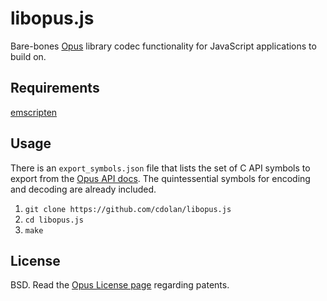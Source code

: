 # libopus.js

Bare-bones [Opus](http://www.opus-codec.org/) library codec functionality for
JavaScript applications to build on.

## Requirements

[emscripten](http://kripken.github.io/emscripten-site/)

## Usage

There is an `export_symbols.json` file that lists the set of C API symbols to
export from the [Opus API docs][docs]. The quintessential symbols for encoding
and decoding are already included.

1. `git clone https://github.com/cdolan/libopus.js`
2. `cd libopus.js`
3. `make`

[docs]: http://opus-codec.org/docs/opus_api-1.1.2/index.html

## License

BSD. Read the [Opus License page](http://www.opus-codec.org/license/) regarding
patents.
